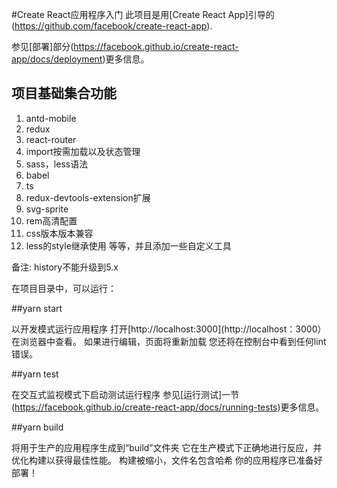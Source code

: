 #Create React应用程序入门
此项目是用[Create React App]引导的(https://github.com/facebook/create-react-app).

参见[部署]部分(https://facebook.github.io/create-react-app/docs/deployment)更多信息。

## 项目基础集合功能
1. antd-mobile
2. redux
3. react-router
4. import按需加载以及状态管理
5. sass，less语法
6. babel
7. ts
8. redux-devtools-extension扩展
9. svg-sprite
10. rem高清配置
11. css版本版本兼容
12. less的style继承使用
等等，并且添加一些自定义工具


备注: history不能升级到5.x

在项目目录中，可以运行：

##yarn start

以开发模式运行应用程序
打开[http://localhost:3000](http://localhost：3000）在浏览器中查看。
如果进行编辑，页面将重新加载
您还将在控制台中看到任何lint错误。



##yarn test

在交互式监视模式下启动测试运行程序
参见[运行测试]一节(https://facebook.github.io/create-react-app/docs/running-tests)更多信息。

##yarn build

将用于生产的应用程序生成到“build”文件夹
它在生产模式下正确地进行反应，并优化构建以获得最佳性能。
构建被缩小，文件名包含哈希
你的应用程序已准备好部署！
